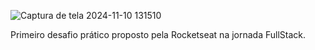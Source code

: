 
![Captura de tela 2024-11-10 131510](https://github.com/user-attachments/assets/5eabf4f5-f651-4cea-bd9d-7924eb73e2a2)

Primeiro desafio prático proposto pela Rocketseat na jornada FullStack.

